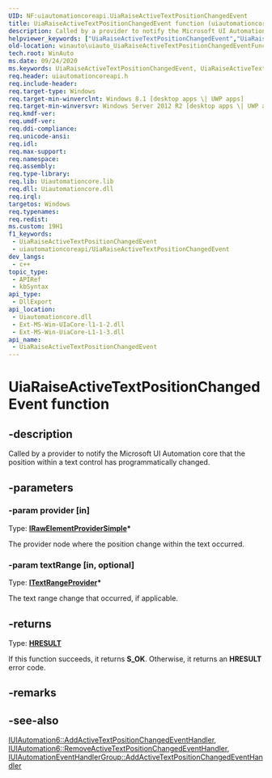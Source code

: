 ```yaml
---
UID: NF:uiautomationcoreapi.UiaRaiseActiveTextPositionChangedEvent
title: UiaRaiseActiveTextPositionChangedEvent function (uiautomationcoreapi.h)
description: Called by a provider to notify the Microsoft UI Automation core that a text control has programmatically changed text.
helpviewer_keywords: ["UiaRaiseActiveTextPositionChangedEvent","UiaRaiseActiveTextPositionChangedEvent function [Windows Accessibility]","uiautomationcoreapi/UiaRaiseActiveTextPositionChangedEvent","winauto.uiauto_UiaRaiseActiveTextPositionChangedEventFunction"]
old-location: winauto\uiauto_UiaRaiseActiveTextPositionChangedEventFunction.htm
tech.root: WinAuto
ms.date: 09/24/2020
ms.keywords: UiaRaiseActiveTextPositionChangedEvent, UiaRaiseActiveTextPositionChangedEvent function [Windows Accessibility], uiautomationcoreapi/UiaRaiseActiveTextPositionChangedEvent, winauto.uiauto_UiaRaiseActiveTextPositionChangedEventFunction
req.header: uiautomationcoreapi.h
req.include-header: 
req.target-type: Windows
req.target-min-winverclnt: Windows 8.1 [desktop apps \| UWP apps]
req.target-min-winversvr: Windows Server 2012 R2 [desktop apps \| UWP apps]
req.kmdf-ver: 
req.umdf-ver: 
req.ddi-compliance: 
req.unicode-ansi: 
req.idl: 
req.max-support: 
req.namespace: 
req.assembly: 
req.type-library: 
req.lib: Uiautomationcore.lib
req.dll: Uiautomationcore.dll
req.irql: 
targetos: Windows
req.typenames: 
req.redist: 
ms.custom: 19H1
f1_keywords:
 - UiaRaiseActiveTextPositionChangedEvent
 - uiautomationcoreapi/UiaRaiseActiveTextPositionChangedEvent
dev_langs:
 - c++
topic_type:
 - APIRef
 - kbSyntax
api_type:
 - DllExport
api_location:
 - Uiautomationcore.dll
 - Ext-MS-Win-UIaCore-l1-1-2.dll
 - Ext-MS-Win-UiaCore-L1-1-3.dll
api_name:
 - UiaRaiseActiveTextPositionChangedEvent
---
```


# UiaRaiseActiveTextPositionChangedEvent function

## -description

Called by a provider to notify the Microsoft UI Automation core that the position within a text control has programmatically changed.

## -parameters

### -param provider [in]

Type: <b><a href="/windows/win32/api/uiautomationcore/nn-uiautomationcore-irawelementprovidersimple">IRawElementProviderSimple</a>*</b>

The provider node where the position change within the text occurred.

### -param textRange [in, optional]

Type: <b><a href="/windows/win32/api/uiautomationcore/nn-uiautomationcore-itextrangeprovider">ITextRangeProvider</a>*</b>

The text range change that occurred, if applicable.

## -returns

Type: <b><a href="/windows/desktop/WinProg/windows-data-types">HRESULT</a></b>

If this function succeeds, it returns <b>S_OK</b>. Otherwise, it returns an <b>HRESULT</b> error code.

## -remarks

## -see-also

[IUIAutomation6::AddActiveTextPositionChangedEventHandler](../uiautomationclient/nf-uiautomationclient-iuiautomation6-addactivetextpositionchangedeventhandler.md), [IUIAutomation6::RemoveActiveTextPositionChangedEventHandler](../uiautomationclient/nf-uiautomationclient-iuiautomation6-removeactivetextpositionchangedeventhandler.md), [IUIAutomationEventHandlerGroup::AddActiveTextPositionChangedEventHandler](../uiautomationclient/nf-uiautomationclient-iuiautomationeventhandlergroup-addactivetextpositionchangedeventhandler.md)
